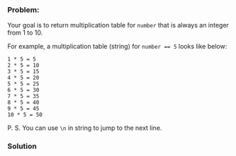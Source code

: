 ### Problem:
<p>Your goal is to return multiplication table for <code>number</code> that is always an integer from 1 to 10.</p>
<p>For example, a multiplication table (string) for <code>number == 5</code> looks like below:</p>
<pre><code>1 * 5 = 5
2 * 5 = 10
3 * 5 = 15
4 * 5 = 20
5 * 5 = 25
6 * 5 = 30
7 * 5 = 35
8 * 5 = 40
9 * 5 = 45
10 * 5 = 50</code></pre><p>P. S. You can use <code>\n</code> in string to jump to the next line.</p>

### Solution